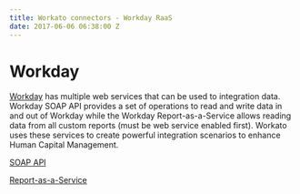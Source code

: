 ```yaml
---
title: Workato connectors - Workday RaaS
date: 2017-06-06 06:38:00 Z
---
```


# Workday

[Workday](https://www.workday.com/) has multiple web services that can be used to integration data. Workday SOAP API provides a set of operations to read and write data in and out of Workday while the Workday Report-as-a-Service allows reading data from all custom reports (must be web service enabled first). Workato uses these services to create powerful integration scenarios to enhance Human Capital Management.

[SOAP API](#)

[Report-as-a-Service](workday/workday_raas.md)
